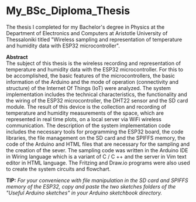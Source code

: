 # My_BSc_Diploma_Thesis

The thesis I completed for my Bachelor's degree in Physics at the Department of Electronics and Computers at Aristotle University of Thessaloniki titled "Wireless sampling and representation of temperature and humidity data with ESP32 microcontroller".

**Abstract**  
The subject of this thesis is the wireless recording and representation of temperature and humidity data with the ESP32 microcontroller. For this to be accomplished, the basic features of the microcontrollers, the basic information of the Arduino and the mode of operation (connectivity and structure) of the Internet Of Things (IoT) were analyzed. The system implementation includes the technical characteristics, the functionality and the wiring of the ESP32 microcontroller, the DHT22 sensor and the SD card module. The result of this device is the collection and recording of temperature and humidity measurements of the space, which are represented in real time plots, on a local server via WiFi wireless communication. The description of the system implementation code includes the necessary tools for programming the ESP32 board, the code libraries, the file management on the SD card and the SPIFFS memory, the code of the Arduino and HTML files that are necessary for the sampling and the creation of the sever. The sampling code was written in the Arduino IDE in Wiring language which is a variant of C / C ++ and the server in Vim text editor in HTML language. The Fritzing and Draw.io programs were also used to create the system circuits and flowchart.

**TIP:** *For your convenience with file manipulation in the SD card and SPIFFS memory of the ESP32, copy and paste the two sketches folders of the "Useful Arduino sketches" in your Arduino sketchbook directory.*
